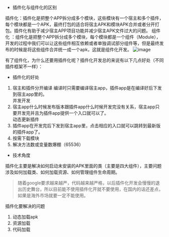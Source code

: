 - 插件化与组件化的区别 

插件化：插件化是把整个APP拆分成多个模块，这些模块有一个宿主和多个插件，每个模块都是一个APK，最终打包的适合将宿主APK和模块APK合并或者分开打包。插件化有助于减少宿主APP项目功能并减少宿主APK文件过大的问题。
组件化 ：组件化是把整个APP拆分成多个模块，每个模块都是一个组件（Module），开发的过程中我们可以让这些组件相互依赖或者单独调试部分组件等，但是最终发布的时候是将这些组件合并统一成一个apk，这就是组件化开发。
![image](/image/plugin.png)

有了组件化，为什么还要用插件化呢？插件化开发总的来说有以下几点好处（不同插件框架不一样）：

- 插件化的好处

1. 宿主和插件分开编译
编译时只需要编译宿主app，插件app是在编译好后下发到宿主app里的。<br>
并发开发<br>
2. 宿主app什么时候发布版本跟插件app什么时候开发完没有关系，宿主app只要开发完并且为插件app提供一个入口就可以了。<br>
动态更新插件<br>
3. 插件app在开发完后下发到宿主app里，点击相应的入口就可以跳转到最新版的插件app了。
4. 按需下载模块
5. 解决方法数或变量数爆棚（65536）

- 技术角度

插件化主要是解决如何启动未安装的APK里面的类（主要是四大组件），主要问题涉及如何加载类、如何加载资源、如何管理组件生命周期。

> 随着google要求越来越严，代码越来越严格，以后插件化开发会慢慢的退出历史舞台，所以目前能不使用插件化开就不要使用，在国内的话还差点，如果是海外市场就要一定不能使用。

插件化要解决的问题

1. 动态加载apk
2. 资源加载
3. 代码加载